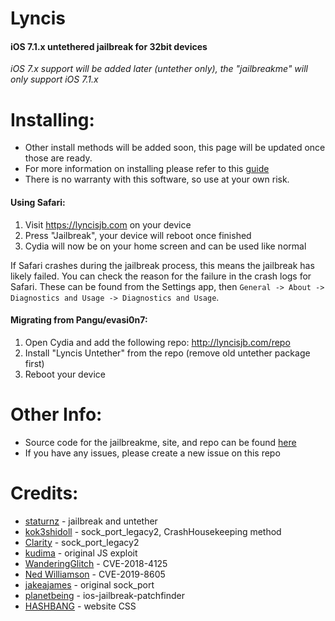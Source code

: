 # Lyncis

#### iOS 7.1.x untethered jailbreak for 32bit devices
*iOS 7.x support will be added later (untether only), the "jailbreakme" will only support iOS 7.1.x*
</br>
 
# Installing:
- Other install methods will be added soon, this page will be updated once those are ready.
- For more information on installing please refer to this [guide](https://ios.cfw.guide/using-lyncis)
- There is no warranty with this software, so use at your own risk.

#### Using Safari:
1. Visit https://lyncisjb.com on your device
2. Press "Jailbreak", your device will reboot once finished
3. Cydia will now be on your home screen and can be used like normal

If Safari crashes during the jailbreak process, this means the jailbreak has likely failed.
You can check the reason for the failure in the crash logs for Safari. 
These can be found from the Settings app, then `General -> About -> Diagnostics and Usage -> Diagnostics and Usage`.

#### Migrating from Pangu/evasi0n7:
1. Open Cydia and add the following repo: http://lyncisjb.com/repo
2. Install "Lyncis Untether" from the repo (remove old untether package first)
3. Reboot your device

# Other Info:
- Source code for the jailbreakme, site, and repo can be found [here](https://github.com/staturnzz/lyncis_site)
- If you have any issues, please create a new issue on this repo




# Credits:
- [staturnz](https://github.com/staturnzz) - jailbreak and untether
- [kok3shidoll](https://github.com/kok3shidoll) - sock_port_legacy2, CrashHousekeeping method
- [Clarity](https://github.com/TheRealClarity) - sock_port_legacy2
- [kudima](https://github.com/kudima) - original JS exploit
- [WanderingGlitch](https://x.com/wanderingglitch) - CVE-2018-4125
- [Ned Williamson](https://github.com/nedwill) - CVE-2019-8605
- [jakeajames](https://github.com/jakeajames) - original sock_port
- [planetbeing](https://github.com/planetbeing) - ios-jailbreak-patchfinder
- [HASHBANG](https://github.com/hbang) - website CSS
